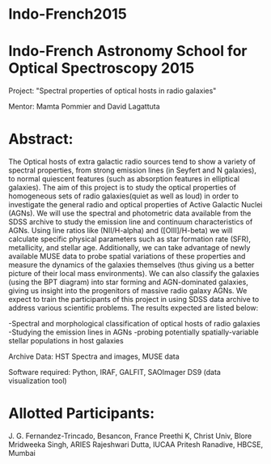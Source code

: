 # Indo-French2015
Indo-French Astronomy School for Optical Spectroscopy 2015
==========================================================


Project: "Spectral properties of optical hosts in radio galaxies"

Mentor: Mamta Pommier and David Lagattuta

Abstract: 
=========
The Optical hosts of extra galactic radio sources tend to show a variety of spectral properties, from strong emission lines (in Seyfert and N galaxies), to normal quiescent features (such as absorption features in elliptical galaxies). The aim of this project is to study the optical properties of homogeneous sets of radio galaxies(quiet as well as loud) in order to investigate the general radio and optical properties of Active Galactic Nuclei (AGNs). We will use the spectral and photometric data available from the SDSS archive to study the emission line and continuum characteristics of AGNs. Using line ratios like (NII/H-alpha) and ([OIII]/H-beta) we will calculate specific physical parameters such as star formation rate (SFR), metallicity, and stellar age. Additionally, we can take advantage of newly available MUSE data to probe spatial variations of these properties and measure the dynamics of the galaxies themselves (thus giving us a better picture of their local mass environments). We can also classify the galaxies (using the BPT diagram) into star forming and AGN-dominated galaxies, giving us insight into the progenitors of massive radio galaxy AGNs.
We expect to train the participants of this project in using SDSS data archive to address various scientific problems. The results expected are listed below:

-Spectral and morphological classification of optical hosts of radio galaxies
-Studying the emission lines in AGNs
-probing potentially spatially-variable stellar populations in host galaxies

Archive Data: HST Spectra and images,  MUSE data

Software required: Python, IRAF, GALFIT, SAOImager DS9 (data visualization tool)

Allotted Participants:
=====================
J. G. Fernandez-Trincado, Besancon, France
Preethi K, Christ Univ, Blore
Mridweeka Singh, ARIES
Rajeshwari Dutta, IUCAA
Pritesh Ranadive, HBCSE, Mumbai
